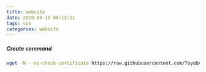 ```yaml
---
title: website
date: 2019-05-19 00:13:11
tags: vps
categories: website
---
```


##### Create command

~~~bash
wget -N --no-check-certificate https://raw.githubusercontent.com/ToyoDAdoubi/doubi/master/ssrmu.sh && chmod +x ssrmu.sh && bash ssrmu.sh
~~~


